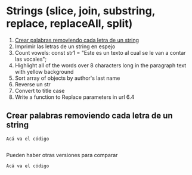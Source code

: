 # Strings (slice, join, substring, replace, replaceAll, split)

1) <a href="#s1">Crear palabras removiendo cada letra de un string</a>
1) Imprimir las letras de un string en espejo
1) Count vowels: const str1 = "Este es un texto al cual se le van a contar las vocales";
1) Highlight all of the words over 8 characters long in the paragraph text with yellow background
1) Sort array of objects by author's last name
1) Reverse un str
1) Convert to title case
1) Write a function to Replace parameters in url 6.4


<h2 id='s1'>Crear palabras removiendo cada letra de un string </h2>

```
Acá va el código


```
Pueden haber otras versiones para comparar
```
Acá va el código


```